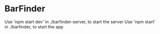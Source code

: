 # BarFinder

Use 'npm start dev' in ./barfinder-server, to start the server
Use 'npm start' in ./barfinder, to start the app
